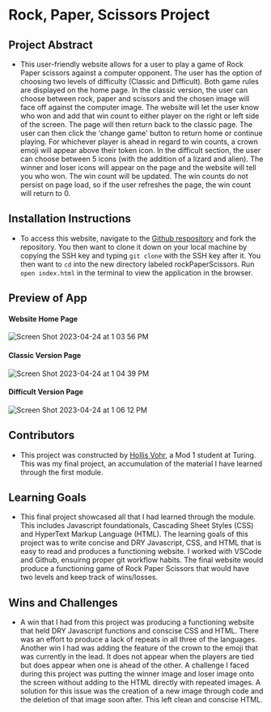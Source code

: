 # Rock, Paper, Scissors Project

## Project Abstract

- This user-friendly website allows for a user to play a game of Rock Paper scissors against a computer opponent. The user has the option of choosing two levels of difficulty (Classic and Difficult). Both game rules are displayed on the home page. In the classic version, the user can choose between rock, paper and scissors and the chosen image will face off against the computer image. The website will let the user know who won and add that win count to either player on the right or left side of the screen. The page will then return back to the classic page. The user can then click the 'change game' button to return home or continue playing. For whichever player is ahead in regard to win counts, a crown emoji will appear above their token icon. In the difficult section, the user can choose between 5 icons (with the addition of a lizard and alien). The winner and loser icons will appear on the page and the website will tell you who won. The win count will be updated. The win counts do not persist on page load, so if the user refreshes the page, the win count will return to 0. 

## Installation Instructions

- To access this website, navigate to the [Github respository](https://github.com/hvohr/rock-paper-scissors) and fork the repository. You then want to clone it down on your local machine by copying the SSH key and typing `git clone` with the SSH key after it. You then want to `cd` into the new directory labeled rockPaperScissors. Run `open index.html` in the terminal to view the application in the browser.

## Preview of App
#### Website Home Page
![Screen Shot 2023-04-24 at 1 03 56 PM](https://user-images.githubusercontent.com/123392693/234092187-50764069-0af3-41b8-9604-49ca8cc81fe2.jpeg)
#### Classic Version Page
![Screen Shot 2023-04-24 at 1 04 39 PM](https://user-images.githubusercontent.com/123392693/234092181-4823ec0d-85df-4ac7-b864-d30271ce9128.jpeg)
#### Difficult Version Page
![Screen Shot 2023-04-24 at 1 06 12 PM](https://user-images.githubusercontent.com/123392693/234092182-5e328042-ea67-446e-9cbd-3c6a70cfcce3.jpeg)

## Contributors

- This project was constructed by [Hollis Vohr](https://github.com/hvohr), a Mod 1 student at Turing. This was my final project, an accumulation of the material I have learned through the first module.

## Learning Goals

- This final project showcased all that I had learned through the module. This includes Javascript foundationals, Cascading Sheet Styles (CSS) and HyperText Markup Language (HTML). The learning goals of this project was to write concise and DRY Javascript, CSS, and HTML that is easy to read and produces a functioning website. I worked with VSCode and Github, ensuirng proper git workflow habits. The final website would produce a functioning game of Rock Paper Scissors that would have two levels and keep track of wins/losses.

## Wins and Challenges

- A win that I had from this project was producing a functioning website that held DRY Javascript functions and conscise CSS and HTML. There was an effort to produce a lack of repeats in all three of the languages. Another win I had was adding the feature of the crown to the emoji that was currently in the lead. It does not appear when the players are tied but does appear when one is ahead of the other. A challenge I faced during this project was putting the winner image and loser image onto the screen without adding to the HTML directly with repeated images. A solution for this issue was the creation of a new image through code and the deletion of that image soon after. This left clean and conscise HTML.
